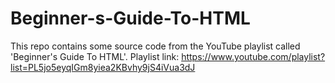 # Beginner-s-Guide-To-HTML
This repo contains some source code from the YouTube playlist called 'Beginner's Guide To HTML'. Playlist link: https://www.youtube.com/playlist?list=PL5jo5eyqIGm8yiea2KBvhy9jS4iVua3dJ
